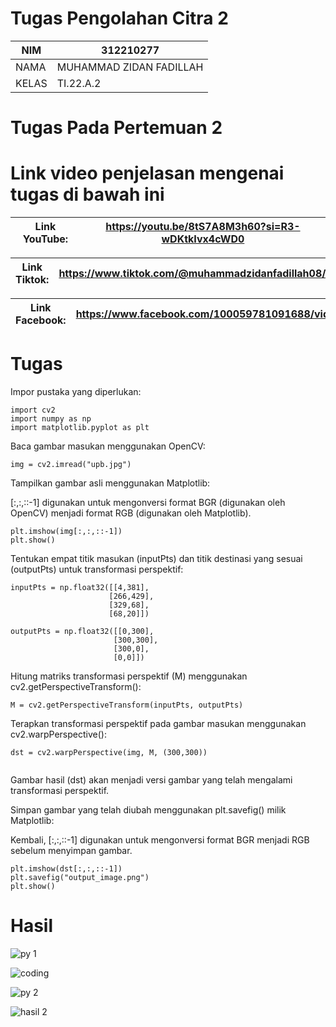 # Tugas Pengolahan Citra 2


| NIM | 312210277 |
| --- | --- |
| NAMA |  MUHAMMAD ZIDAN FADILLAH |
| KELAS | TI.22.A.2 |






# Tugas Pada Pertemuan 2

# Link video penjelasan mengenai tugas di bawah ini 

| Link YouTube: | https://youtu.be/8tS7A8M3h60?si=R3-wDKtkIvx4cWD0  |
| --- | --- |

| Link Tiktok: |  https://www.tiktok.com/@muhammadzidanfadillah08/video/7345348799881137409  |
| --- | --- |

| Link Facebook: |  https://www.facebook.com/100059781091688/videos/2592440214266841 |
| --- | --- |


# Tugas 

Impor pustaka yang diperlukan:

```
import cv2
import numpy as np
import matplotlib.pyplot as plt
```

Baca gambar masukan menggunakan OpenCV:


```
img = cv2.imread("upb.jpg")
```

Tampilkan gambar asli menggunakan Matplotlib:

[:,:,::-1] digunakan untuk mengonversi format BGR (digunakan oleh OpenCV) menjadi format RGB (digunakan oleh Matplotlib).

```
plt.imshow(img[:,:,::-1])
plt.show()
```



Tentukan empat titik masukan (inputPts) dan titik destinasi yang sesuai (outputPts) untuk transformasi perspektif:

```
inputPts = np.float32([[4,381],
                      [266,429],
                      [329,68],
                      [68,20]])

outputPts = np.float32([[0,300],
                       [300,300],
                       [300,0],
                       [0,0]])
```
                       
Hitung matriks transformasi perspektif (M) menggunakan cv2.getPerspectiveTransform():

```
M = cv2.getPerspectiveTransform(inputPts, outputPts)

```

Terapkan transformasi perspektif pada gambar masukan menggunakan cv2.warpPerspective():

```
dst = cv2.warpPerspective(img, M, (300,300))
  
```
Gambar hasil (dst) akan menjadi versi gambar yang telah mengalami transformasi perspektif.

Simpan gambar yang telah diubah menggunakan plt.savefig() milik Matplotlib:

Kembali, [:,:,::-1] digunakan untuk mengonversi format BGR menjadi RGB sebelum menyimpan gambar.

```
plt.imshow(dst[:,:,::-1])
plt.savefig("output_image.png")
plt.show()

```

# Hasil 
![py 1](https://github.com/muhammadzidanfadilah/Pengolahan_citra_pertemuan_2/assets/115553474/0cf9fea0-649a-4f60-a45f-d34d8be0317e)

![coding](https://github.com/muhammadzidanfadilah/Pengolahan_Citra_Pertemuan_2/assets/115553474/858cb86f-b077-4ed8-90ad-61f14055cf85)


![py 2](https://github.com/muhammadzidanfadilah/Pengolahan_citra_pertemuan_2/assets/115553474/0bba8013-6a3a-461e-855c-f2598ba39a30)



![hasil 2](https://github.com/muhammadzidanfadilah/Pengolahan_Citra_Pertemuan_2/assets/115553474/1ec18a85-504e-4a18-98ae-fd4049265b21)
